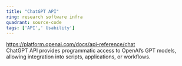 ```yaml
---
title: "ChatGPT API"
ring: research software infra
quadrant: source-code
tags: ['API',' Usability']
---
```


https://platform.openai.com/docs/api-reference/chat  
ChatGPT API provides programmatic access to OpenAI’s GPT models, allowing integration into scripts, applications, or workflows.
